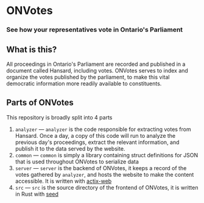 # ONVotes

### See how your representatives vote in Ontario's Parliament


## What is this?

All proceedings in Ontario's Parliament are recorded and published in a document called Hansard, including votes. ONVotes serves to index and organize the votes published by the parliament, to make this vital democratic information more readily available to constituents.

## Parts of ONVotes

This repository is broadly split into 4 parts

1. `analyzer` — `analyzer` is the code responsible for extracting votes from Hansard. Once a day, a copy of this code will run to analyze the previous day's proceedings, extract the relevant information, and publish it to the data served by the website.
2. `common` — `common` is simply a library containing struct definitions for JSON that is used throughout ONVotes to serialize data
3. `server` — `server` is the backend of ONVotes, it keeps a record of the votes gathered by `analyzer`, and hosts the website to make the content accessible. It is written with [actix-web](https://github.com/actix/actix-web)
4. `src` — `src` is the source directory of the frontend of ONVotes, it is written in Rust with [seed](https://github.com/seed-rs/seed)
